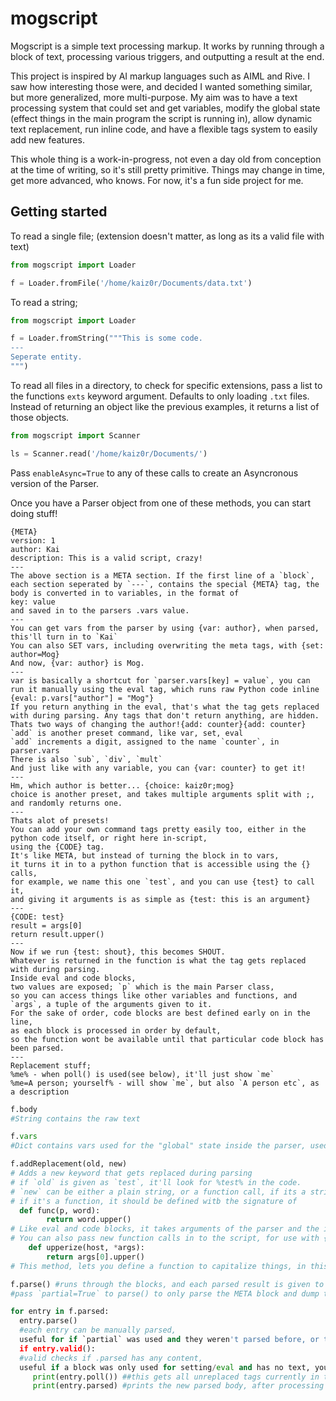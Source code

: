 # mogscript
Mogscript is a simple text processing markup. It works by running through a block of text, processing various triggers, and outputting a result at the end.

This project is inspired by AI markup languages such as AIML and Rive. I saw how interesting those were, and decided I wanted something similar, but more generalized, more multi-purpose. My aim was to have a text processing system that could set and get variables, modify the global state (effect things in the main program the script is running in), allow dynamic text replacement, run inline code, and have a flexible tags system to easily add new features.

This whole thing is a work-in-progress, not even a day old from conception at the time of writing, so it's still pretty primitive. Things may change in time, get more advanced, who knows. For now, it's a fun side project for me.

## Getting started

To read a single file; (extension doesn't matter, as long as its a valid file with text)

```py
from mogscript import Loader

f = Loader.fromFile('/home/kaiz0r/Documents/data.txt')
```

To read a string;

```py
from mogscript import Loader

f = Loader.fromString("""This is some code.
---
Seperate entity.
""")
```

To read all files in a directory, to check for specific extensions, pass a list to the functions `exts` keyword argument. Defaults to only loading `.txt` files. Instead of returning an object like the previous examples, it returns a list of those objects.

```py
from mogscript import Scanner

ls = Scanner.read('/home/kaiz0r/Documents/')
```
Pass `enableAsync=True` to any of these calls to create an Asyncronous version of the Parser.

Once you have a Parser object from one of these methods, you can start doing stuff!


```
{META}
version: 1
author: Kai
description: This is a valid script, crazy!
---
The above section is a META section. If the first line of a `block`, each section seperated by `---`, contains the special {META} tag, the body is converted in to variables, in the format of
key: value
and saved in to the parsers .vars value.
---
You can get vars from the parser by using {var: author}, when parsed, this'll turn in to `Kai`
You can also SET vars, including overwriting the meta tags, with {set: author=Mog}
And now, {var: author} is Mog.
---
var is basically a shortcut for `parser.vars[key] = value`, you can run it manually using the eval tag, which runs raw Python code inline
{eval: p.vars["author"] = "Mog"}
If you return anything in the eval, that's what the tag gets replaced with during parsing. Any tags that don't return anything, are hidden.
Thats two ways of changing the author!{add: counter}{add: counter}
`add` is another preset command, like var, set, eval
`add` increments a digit, assigned to the name `counter`, in parser.vars
There is also `sub`, `div`, `mult`
And just like with any variable, you can {var: counter} to get it!
---
Hm, which author is better... {choice: kaiz0r;mog}
choice is another preset, and takes multiple arguments split with ;, and randomly returns one.
---
Thats alot of presets! 
You can add your own command tags pretty easily too, either in the python code itself, or right here in-script, 
using the {CODE} tag. 
It's like META, but instead of turning the block in to vars, 
it turns it in to a python function that is accessible using the {} calls, 
for example, we name this one `test`, and you can use {test} to call it, 
and giving it arguments is as simple as {test: this is an argument}
---
{CODE: test}
result = args[0]
return result.upper()
---
Now if we run {test: shout}, this becomes SHOUT.
Whatever is returned in the function is what the tag gets replaced with during parsing.
Inside eval and code blocks, 
two values are exposed; `p` which is the main Parser class, 
so you can access things like other variables and functions, and `args`, a tuple of the arguments given to it.
For the sake of order, code blocks are best defined early on in the line, 
as each block is processed in order by default, 
so the function wont be available until that particular code block has been parsed.
---
Replacement stuff;
%me% - when poll() is used(see below), it'll just show `me` 
%me=A person; yourself% - will show `me`, but also `A person etc`, as a description
```

```py
f.body
#String contains the raw text

f.vars
#Dict contains vars used for the "global" state inside the parser, used for evals, and {get: var}

f.addReplacement(old, new)
# Adds a new keyword that gets replaced during parsing
# if `old` is given as `test`, it'll look for %test% in the code.
# `new` can be either a plain string, or a function call, if its a string, it's a simple replacement
# if it's a function, it should be defined witb the signature of
  def func(p, word):
		return word.upper()
# Like eval and code blocks, it takes arguments of the parser and the input string, whatever is returned is the replacement
# You can also pass new function calls in to the script, for use with {name}, with the signature of
	def upperize(host, *args):
		return args[0].upper()
# This method, lets you define a function to capitalize things, in this case {upperize: test} returns TEST.

f.parse() #runs through the blocks, and each parsed result is given to the parsers `parsed` list
#pass `partial=True` to parse() to only parse the META block and dump that to .vars

for entry in f.parsed:
  entry.parse() 
  #each entry can be manually parsed, 
  useful for if `partial` was used and they weren't parsed before, or they just need to be parsed again
  if entry.valid(): 
  #valid checks if .parsed has any content, 
  useful if a block was only used for setting/eval and has no text, you can easily ignore them
     print(entry.poll()) ##this gets all unreplaced tags currently in the body
     print(entry.parsed) #prints the new parsed body, after processing all tags

```

